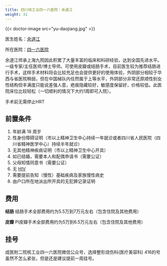 ```yaml
---
title: 四川核工业四一六医院｜余道江
weight: 31
---
```


{{< doctor-image src="yu-daojiang.jpg" >}}

医生姓名：[余道江](https://www.416h.com/main/teamread/3003.htmll)

所在医院：[四一六医院](https://www.amap.com/place/B001C8N16H)

余道江师承上海九院因此积累了大量丰富的临床和科研经验，达到全国先进水平。一级专家/主任医师/博士导师。可使用皮瓣或结肠手术，目前医生较为推荐结肠进行手术，这样手术材料将会比较充足也会提供更好的使用体验，外阴部分相较于华西与省医院稍弱，但在中国梯队内任然属于上等水平，外阴部分非常还原顺性别女性结构但丰满度只能说差强人意，疤痕隐藏较好，敏感度保留好，价格较低。此医院床位比较轻松（一切顺利的情况下大约1周即可入院）。


手术前无需停止HRT


## 前置条件

1. 年龄满 18 周岁
2. 性身份障碍证明（市以上精神卫生中心持续一年就诊或者四川省人民医院（四川省精神医学中心）持续半年就诊）
3. 无其他精神疾病证明（市以上精神卫生中心开具）
4. 如已结婚，需要本人和配偶申请书（需要公证）
5. 父母知情同意书（需要公证）
6. 无 [HIV](https://zh.wikipedia.org/zh-cn/HIV)
7. 需要提前告知（慢性）基础疾病及家族慢性病史
8. 由户口所在地派出所开具的无犯罪记录证明


## 费用

**结肠**
结肠手术全部费用约为5.5万到7万元左右（包含住院及其他费用）

**皮瓣**
PI皮瓣手术全部费用约为5万到6.5万元左右（包含住院及其他费用）


## 挂号

  成医附二院核工业四一六医院微信公众号，选择整形烧伤科(医疗美容科)
   416的号虽然不怎么紧张，但是还是建议提前一周挂号。
